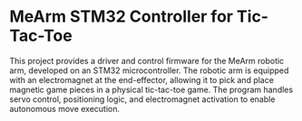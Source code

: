 # MeArm STM32 Controller for Tic-Tac-Toe

This project provides a driver and control firmware for the MeArm robotic arm, developed on an STM32 microcontroller. The robotic arm is equipped with an electromagnet at the end-effector, allowing it to pick and place magnetic game pieces in a physical tic-tac-toe game. The program handles servo control, positioning logic, and electromagnet activation to enable autonomous move execution.
